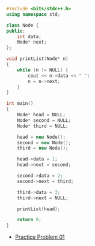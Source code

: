 ```c++
#include <bits/stdc++.h>
using namespace std;

class Node {
public:
	int data;
	Node* next;
};

void printList(Node* n)
{
	while (n != NULL) {
		cout << n->data << " ";
		n = n->next;
	}
}

int main()
{
	Node* head = NULL;
	Node* second = NULL;
	Node* third = NULL;

	head = new Node();
	second = new Node();
	third = new Node();

	head->data = 1; 
	head->next = second; 

	second->data = 2; 
	second->next = third;

	third->data = 3;
	third->next = NULL;

	printList(head);

	return 0;
}
```
- [Practice Problem 01](https://practice.geeksforgeeks.org/problems/print-linked-list-elements/1)
